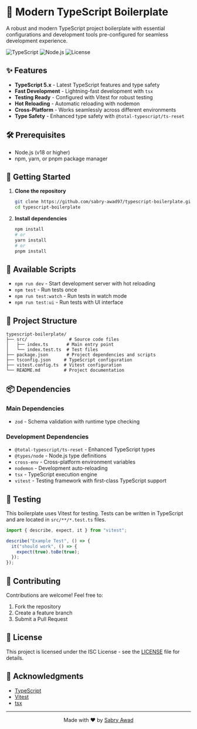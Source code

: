 

# 🚀 Modern TypeScript Boilerplate

A robust and modern TypeScript project boilerplate with essential configurations and development tools pre-configured for seamless development experience.

![TypeScript](https://img.shields.io/badge/TypeScript-5.x-blue)
![Node.js](https://img.shields.io/badge/Node.js-v18+-green)
![License](https://img.shields.io/badge/license-ISC-blue)

## ✨ Features

- **TypeScript 5.x** - Latest TypeScript features and type safety
- **Fast Development** - Lightning-fast development with `tsx`
- **Testing Ready** - Configured with Vitest for robust testing
- **Hot Reloading** - Automatic reloading with nodemon
- **Cross-Platform** - Works seamlessly across different environments
- **Type Safety** - Enhanced type safety with `@total-typescript/ts-reset`

## 🛠️ Prerequisites

- Node.js (v18 or higher)
- npm, yarn, or pnpm package manager

## 🚦 Getting Started

1. **Clone the repository**
   ```bash
   git clone https://github.com/sabry-awad97/typescript-boilerplate.git
   cd typescript-boilerplate
   ```

2. **Install dependencies**
   ```bash
   npm install
   # or
   yarn install
   # or
   pnpm install
   ```

## 📜 Available Scripts

- `npm run dev` - Start development server with hot reloading
- `npm test` - Run tests once
- `npm run test:watch` - Run tests in watch mode
- `npm run test:ui` - Run tests with UI interface

## 📁 Project Structure

```
typescript-boilerplate/
├── src/                # Source code files
│   ├── index.ts       # Main entry point
│   └── index.test.ts  # Test files
├── package.json       # Project dependencies and scripts
├── tsconfig.json     # TypeScript configuration
├── vitest.config.ts  # Vitest configuration
└── README.md         # Project documentation
```

## 📦 Dependencies

### Main Dependencies
- `zod` - Schema validation with runtime type checking

### Development Dependencies
- `@total-typescript/ts-reset` - Enhanced TypeScript types
- `@types/node` - Node.js type definitions
- `cross-env` - Cross-platform environment variables
- `nodemon` - Development auto-reloading
- `tsx` - TypeScript execution engine
- `vitest` - Testing framework with first-class TypeScript support

## 🧪 Testing

This boilerplate uses Vitest for testing. Tests can be written in TypeScript and are located in `src/**/*.test.ts` files.

```typescript
import { describe, expect, it } from "vitest";

describe("Example Test", () => {
  it("should work", () => {
    expect(true).toBe(true);
  });
});
```

## 🤝 Contributing

Contributions are welcome! Feel free to:

1. Fork the repository
2. Create a feature branch
3. Submit a Pull Request

## 📄 License

This project is licensed under the ISC License - see the [LICENSE](LICENSE) file for details.

## 🙏 Acknowledgments

- [TypeScript](https://www.typescriptlang.org/)
- [Vitest](https://vitest.dev/)
- [tsx](https://github.com/esbuild-kit/tsx)

---

<p align="center">Made with ❤️ by <a href="https://github.com/sabry-awad97">Sabry Awad</a></p>